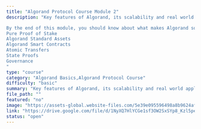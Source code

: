 ```yaml
---
title: "Algorand Protocol Course Module 2"
description: "Key features of Algorand, its scalability and real world applications. For Developers Interested in Alogrand technologies and Integrations to learn more general information

By the end of this module, you should know about what makes Algorand so scalable and the following features: 
Pure Proof of Stake
Algorand Standard Assets
Algorand Smart Contracts
Atomic Transfers
State Proofs
Governance
"
type: "course"
category: "Algorand Basics,Algorand Protocol Course"
difficulty: "basic"
summary: "Key features of Algorand, its scalability and real world applications."
file_path: ""
featured: "no"
image: "https://assets-global.website-files.com/5e39e095596498a8b9624af1/5ffca6e3e0d8ad9231cc2af6_Portfolio-course---final.png"
link: "https://drive.google.com/file/d/1NyXQ7HlYCGe1sf3OW2SxSYp8_Kzl5peE/view?usp=sharing"
status: "open"
---
```

